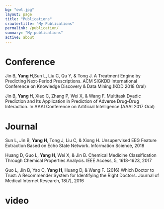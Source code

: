 ```yaml
---
bg: "owl.jpg"
layout: page
title: "Publications"
crawlertitle: "My Publications"
permalink: /publication/
summary: "My publications"
active: about
---
```

# Conference
Jin B, **Yang H**,Sun L, Liu C, Qu Y, & Tong J. A Treatment Engine by Predicting Next-Period Prescriptions. ACM SIGKDD International Conference on Knowledge Discovery & Data Mining.(KDD 2018 Oral)

Jin B, **Yang H**, Xiao C, Zhang P, Wei X, & Wang F. Multitask Dyadic Prediction and Its Application in Prediction of Adverse Drug-Drug Interaction. In AAAI Conference on Artificial Intelligence.(AAAI 2017 Oral)

# Journal

Sun L, Jin B, **Yang H**, Tong J, Liu C, & Xiong H. Unsupervised EEG Feature Extraction Based on Echo State Network. Information Science, 2018


Huang D, Guo L, **Yang H**, Wei X, & Jin B. Chemical Medicine Classification Through Chemical Properties Analysis. IEEE Access, 5, 1618-1623, 2017

Guo L, Jin B, Yao C, **Yang H**, Huang D, & Wang F. (2016) Which Doctor to Trust: A Recommender System for Identifying the Right Doctors. Journal of Medical Internet Research, 18(7), 2016

# video
